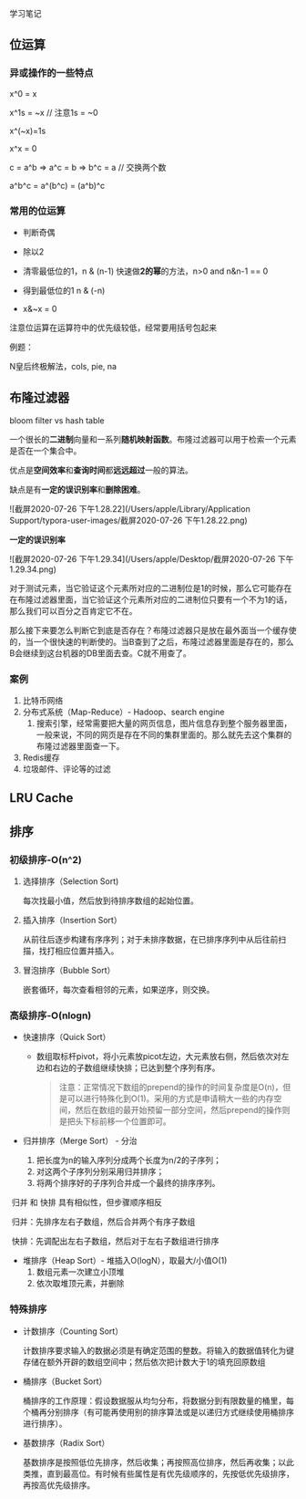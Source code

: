 学习笔记

## 位运算

### 异或操作的一些特点

x^0 = x

x^1s = ~x // 注意1s = ~0

x^(~x)=1s

x^x = 0

c = a^b => a^c = b => b^c = a // 交换两个数

a^b^c = a^(b^c) = (a^b)^c



### 常用的位运算

- 判断奇偶

- 除以2

- 清零最低位的1，n & (n-1)   快速做**2的幂**的方法，n>0 and n&n-1 == 0

- 得到最低位的1 n & (-n) 
- x&~x = 0

注意位运算在运算符中的优先级较低，经常要用括号包起来

例题：

N皇后终极解法，cols, pie, na

## 布隆过滤器

bloom filter vs hash table

一个很长的**二进制**向量和一系列**随机映射函数**。布隆过滤器可以用于检索一个元素是否在一个集合中。

优点是**空间效率**和**查询时间**都**远远超过**一般的算法。

缺点是有**一定的误识别率**和**删除困难**。

![截屏2020-07-26 下午1.28.22](/Users/apple/Library/Application Support/typora-user-images/截屏2020-07-26 下午1.28.22.png)

**一定的误识别率**

![截屏2020-07-26 下午1.29.34](/Users/apple/Desktop/截屏2020-07-26 下午1.29.34.png)

对于测试元素，当它验证这个元素所对应的二进制位是1的时候，那么它可能存在在布隆过滤器里面，当它验证这个元素所对应的二进制位只要有一个不为1的话，那么我们可以百分之百肯定它不在。

那么接下来要怎么判断它到底是否存在？布隆过滤器只是放在最外面当一个缓存使的，当一个很快速的判断使的。当B查到了之后，布隆过滤器里面是存在的，那么B会继续到这台机器的DB里面去查。C就不用查了。

### 案例

1. 比特币网络
2. 分布式系统（Map-Reduce）- Hadoop、search engine
   1. 搜索引擎，经常需要把大量的网页信息，图片信息存到整个服务器里面，一般来说，不同的网页是存在不同的集群里面的。那么就先去这个集群的布隆过滤器里面查一下。
3. Redis缓存
4. 垃圾邮件、评论等的过滤

## LRU Cache







## 排序

### 初级排序-O(n^2)

1. 选择排序（Selection Sort)

   每次找最小值，然后放到待排序数组的起始位置。

2. 插入排序（Insertion Sort）

   从前往后逐步构建有序序列；对于未排序数据，在已排序序列中从后往前扫描，找打相应位置并插入。

3. 冒泡排序（Bubble Sort）

   嵌套循环，每次查看相邻的元素，如果逆序，则交换。

### 高级排序-O(nlogn)

- 快速排序（Quick Sort）

  - 数组取标杆pivot，将小元素放picot左边，大元素放右侧，然后依次对左边和右边的子数组继续快排；已达到整个序列有序。

    > 注意：正常情况下数组的prepend的操作的时间复杂度是O(n)，但是可以进行特殊化到O(1)。采用的方式是申请稍大一些的内存空间，然后在数组的最开始预留一部分空间，然后prepend的操作则是把头下标前移一个位置即可。

- 归并排序（Merge Sort） - 分治
  1. 把长度为n的输入序列分成两个长度为n/2的子序列；
  2. 对这两个子序列分别采用归并排序；
  3. 将两个排序好的子序列合并成一个最终的排序序列。



​	归并 和 快排 具有相似性，但步骤顺序相反



​	归并：先排序左右子数组，然后合并两个有序子数组

​	快排：先调配出左右子数组，然后对于左右子数组进行排序



- 堆排序（Heap Sort）- 堆插入O(logN），取最大/小值O(1)
  1. 数组元素一次建立小顶堆
  2. 依次取堆顶元素，并删除

### 特殊排序

- 计数排序（Counting Sort）

  计数排序要求输入的数据必须是有确定范围的整数。将输入的数据值转化为键存储在额外开辟的数组空间中；然后依次把计数大于1的填充回原数组

- 桶排序（Bucket Sort）

  桶排序的工作原理：假设数据服从均匀分布，将数据分到有限数量的桶里，每个桶再分别排序（有可能再使用别的排序算法或是以递归方式继续使用桶排序进行排序）。

- 基数排序（Radix Sort）

  基数排序是按照低位先排序，然后收集；再按照高位排序，然后再收集；以此类推，直到最高位。有时候有些属性是有优先级顺序的，先按低优先级排序，再按高优先级排序。


